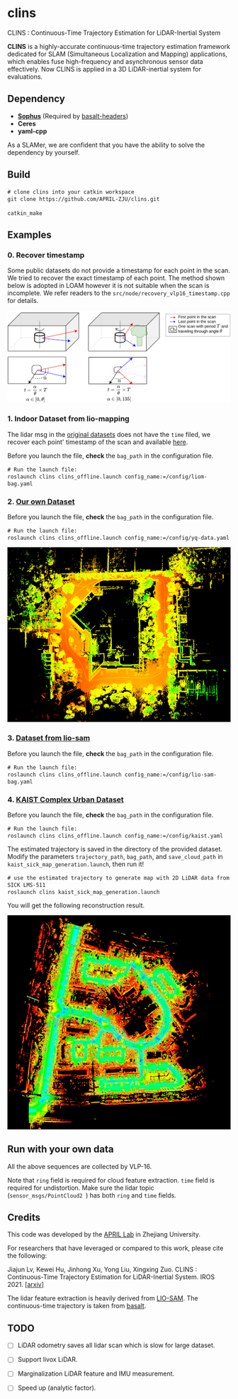 # clins

CLINS : Continuous-Time Trajectory Estimation for LiDAR-Inertial System

**CLINS** is a highly-accurate continuous-time trajectory estimation framework dedicated for SLAM (Simultaneous Localization and Mapping) applications, which enables fuse high-frequency and asynchronous sensor data effectively. Now CLINS is applied in a 3D LiDAR-inertial system for evaluations.

## Dependency

- [**Sophus**](https://github.com/NikolausDemmel/Sophus/tree/eaf1e404992675a42892fa648d69d5bd933ff219) (Required by [basalt-headers](https://gitlab.com/VladyslavUsenko/basalt-headers))
- **Ceres**
- **yaml-cpp**

As a SLAMer, we are confident that you have the ability to solve the dependency by yourself.

## Build

```shell
# clone clins into your catkin workspace
git clone https://github.com/APRIL-ZJU/clins.git

catkin_make
```

## Examples

### 0. Recover timestamp

Some public datasets do not provide a timestamp for each point in the scan. We tried to recover the exact timestamp of each point. The method shown below is adopted in LOAM however it is not suitable when the scan is incomplete. We refer readers to the `src/node/recovery_vlp16_timestamp.cpp` for details.

![](./pic/recover-time.png)

### 1. Indoor Dataset from lio-mapping

The lidar msg in the [original datasets](https://drive.google.com/drive/folders/1dPy667dAnJy9wgXmlnRgQZxQF_ESuve3) does not have the `time` filed, we recover each point' timestamp of the scan and available [here](https://drive.google.com/drive/folders/17OVuXPaoZQ-xYqHJDlfAlfqoDUkqOq6o?usp=sharing).

Before you launch the file, **check** the `bag_path` in the configuration file.

```shell
# Run the launch file:
roslaunch clins clins_offline.launch config_name:=/config/liom-bag.yaml
```

### 2. [Our own Dataset](https://drive.google.com/drive/folders/17OVuXPaoZQ-xYqHJDlfAlfqoDUkqOq6o)

Before you launch the file, **check** the `bag_path` in the configuration file.

```shell
# Run the launch file:
roslaunch clins clins_offline.launch config_name:=/config/yq-data.yaml
```

![yq-skg-around](./pic/skg-map.png)

### 3. [Dataset from lio-sam](https://drive.google.com/drive/folders/17OVuXPaoZQ-xYqHJDlfAlfqoDUkqOq6o)

Before you launch the file, **check** the `bag_path` in the configuration file.

```shell
# Run the launch file:
roslaunch clins clins_offline.launch config_name:=/config/lio-sam-bag.yaml
```

###  4. [KAIST Complex Urban Dataset](https://drive.google.com/drive/folders/17OVuXPaoZQ-xYqHJDlfAlfqoDUkqOq6o)

Before you launch the file, **check** the `bag_path` in the configuration file.

```shell
# Run the launch file:
roslaunch clins clins_offline.launch config_name:=/config/kaist.yaml
```

The estimated trajectory is saved in the directory of the provided dataset. Modify the parameters `trajectory_path`, `bag_path`, and `save_cloud_path` in `kaist_sick_map_generation.launch`, then run it!

```shell
# use the estimated trajectory to generate map with 2D LiDAR data from SICK LMS-511
roslaunch clins kaist_sick_map_generation.launch
```

You will get the following reconstruction result.

![](./pic/urban07-sick.png)

## Run with your own data

All the above sequences are collected by VLP-16.

Note that `ring` field is required for cloud feature extraction. `time` field is required for undistortion. Make sure the lidar topic (`sensor_msgs/PointCloud2 `) has both `ring` and `time` fields.

## Credits

This code was developed by the [APRIL Lab](https://april.zju.edu.cn/) in Zhejiang University.

For researchers that have leveraged or compared to this work, please cite the following:

Jiajun Lv, Kewei Hu, Jinhong Xu, Yong Liu, Xingxing Zuo. CLINS : Continuous-Time Trajectory Estimation for LiDAR-Inertial System. IROS 2021. [[arxiv](https://arxiv.org/pdf/2109.04687.pdf)]

The lidar feature extraction is heavily derived from [LIO-SAM](https://github.com/TixiaoShan/LIO-SAM). The continuous-time trajectory is taken from [basalt](https://gitlab.com/VladyslavUsenko/basalt-headers).

## TODO

- [ ] LiDAR odometry saves all lidar scan which is slow for large dataset.
- [ ] Support livox LiDAR.
- [ ] Marginalization LiDAR feature and IMU measurement.
- [ ] Speed up (analytic factor).

